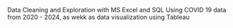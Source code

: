 Data Cleaning and Exploration with MS Excel and SQL Using COVID 19 data from 2020 - 2024, as wekk as data visualization using Tableau
